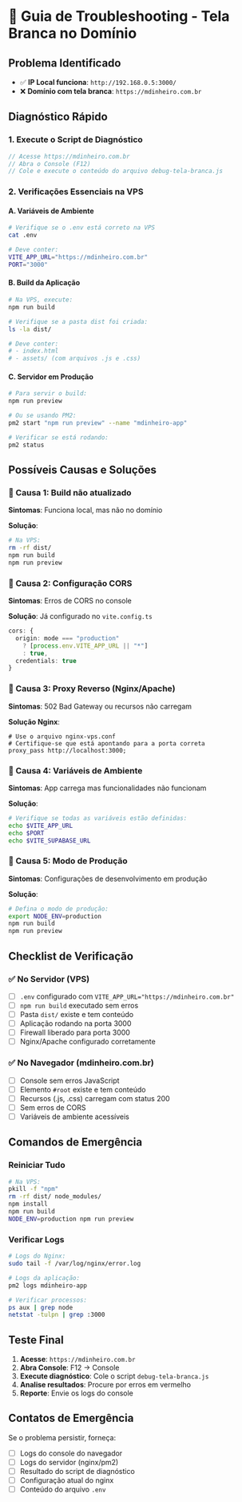 # 🔧 Guia de Troubleshooting - Tela Branca no Domínio

## Problema Identificado
- ✅ **IP Local funciona**: `http://192.168.0.5:3000/`
- ❌ **Domínio com tela branca**: `https://mdinheiro.com.br`

## Diagnóstico Rápido

### 1. Execute o Script de Diagnóstico
```javascript
// Acesse https://mdinheiro.com.br
// Abra o Console (F12)
// Cole e execute o conteúdo do arquivo debug-tela-branca.js
```

### 2. Verificações Essenciais na VPS

#### A. Variáveis de Ambiente
```bash
# Verifique se o .env está correto na VPS
cat .env

# Deve conter:
VITE_APP_URL="https://mdinheiro.com.br"
PORT="3000"
```

#### B. Build da Aplicação
```bash
# Na VPS, execute:
npm run build

# Verifique se a pasta dist foi criada:
ls -la dist/

# Deve conter:
# - index.html
# - assets/ (com arquivos .js e .css)
```

#### C. Servidor em Produção
```bash
# Para servir o build:
npm run preview

# Ou se usando PM2:
pm2 start "npm run preview" --name "mdinheiro-app"

# Verificar se está rodando:
pm2 status
```

## Possíveis Causas e Soluções

### 🔴 Causa 1: Build não atualizado
**Sintomas**: Funciona local, mas não no domínio

**Solução**:
```bash
# Na VPS:
rm -rf dist/
npm run build
npm run preview
```

### 🔴 Causa 2: Configuração CORS
**Sintomas**: Erros de CORS no console

**Solução**: Já configurado no `vite.config.ts`
```typescript
cors: {
  origin: mode === "production" 
    ? [process.env.VITE_APP_URL || "*"] 
    : true,
  credentials: true
}
```

### 🔴 Causa 3: Proxy Reverso (Nginx/Apache)
**Sintomas**: 502 Bad Gateway ou recursos não carregam

**Solução Nginx**:
```nginx
# Use o arquivo nginx-vps.conf
# Certifique-se que está apontando para a porta correta
proxy_pass http://localhost:3000;
```

### 🔴 Causa 4: Variáveis de Ambiente
**Sintomas**: App carrega mas funcionalidades não funcionam

**Solução**:
```bash
# Verifique se todas as variáveis estão definidas:
echo $VITE_APP_URL
echo $PORT
echo $VITE_SUPABASE_URL
```

### 🔴 Causa 5: Modo de Produção
**Sintomas**: Configurações de desenvolvimento em produção

**Solução**:
```bash
# Defina o modo de produção:
export NODE_ENV=production
npm run build
npm run preview
```

## Checklist de Verificação

### ✅ No Servidor (VPS)
- [ ] `.env` configurado com `VITE_APP_URL="https://mdinheiro.com.br"`
- [ ] `npm run build` executado sem erros
- [ ] Pasta `dist/` existe e tem conteúdo
- [ ] Aplicação rodando na porta 3000
- [ ] Firewall liberado para porta 3000
- [ ] Nginx/Apache configurado corretamente

### ✅ No Navegador (mdinheiro.com.br)
- [ ] Console sem erros JavaScript
- [ ] Elemento `#root` existe e tem conteúdo
- [ ] Recursos (.js, .css) carregam com status 200
- [ ] Sem erros de CORS
- [ ] Variáveis de ambiente acessíveis

## Comandos de Emergência

### Reiniciar Tudo
```bash
# Na VPS:
pkill -f "npm"
rm -rf dist/ node_modules/
npm install
npm run build
NODE_ENV=production npm run preview
```

### Verificar Logs
```bash
# Logs do Nginx:
sudo tail -f /var/log/nginx/error.log

# Logs da aplicação:
pm2 logs mdinheiro-app

# Verificar processos:
ps aux | grep node
netstat -tulpn | grep :3000
```

## Teste Final

1. **Acesse**: `https://mdinheiro.com.br`
2. **Abra Console**: F12 → Console
3. **Execute diagnóstico**: Cole o script `debug-tela-branca.js`
4. **Analise resultados**: Procure por erros em vermelho
5. **Reporte**: Envie os logs do console

## Contatos de Emergência

Se o problema persistir, forneça:
- [ ] Logs do console do navegador
- [ ] Logs do servidor (nginx/pm2)
- [ ] Resultado do script de diagnóstico
- [ ] Configuração atual do nginx
- [ ] Conteúdo do arquivo `.env`